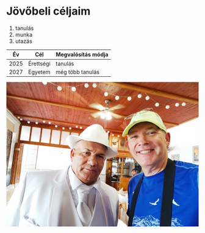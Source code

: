# Jövőbeli céljaim
1. tanulás
2. munka
3. utazás

| Év | Cél | Megvalósítás módja |
| ----------- | ----------- | ----------- |
| 2025 | Érettségi | tanulás |
| 2027 | Egyetem | még több tanulás |

![alt text](img.jpg)
